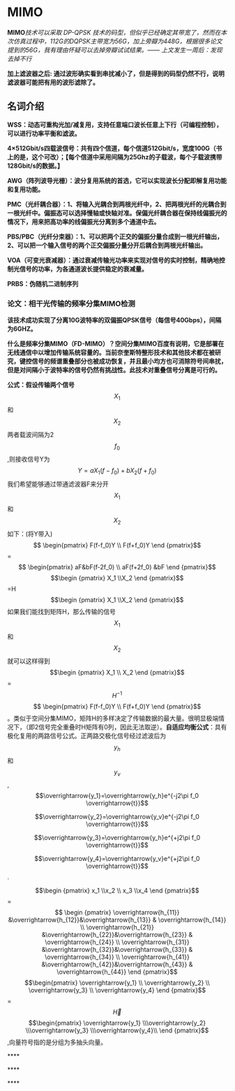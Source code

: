 # MIMO

**MIMO**_技术可以采取 DP-QPSK 技术的码型，但似乎已经确定其带宽了，然而在本次仿真过程中，112G的DQPSK主带宽为56G，加上旁瓣为448G，根据很多论文提到的56G，我有理由怀疑可以去掉旁瓣试试结果。—— 上文发生一周后：发现去掉不行_

**加上滤波器之后: 通过波形确实看到串扰减小了，但是得到的码型仍然不行，说明滤波器可能把有用的波形滤除了。**

## **名词介绍**

**WSS：动态可重构光加/减复用，支持任意端口波长任意上下行（可编程控制），可以进行功率平衡和滤波。**

**4×512Gbit/s四载波信号：共有四个信道，每个信道512Gbit/s，宽度100G（书上的是，这个可改）；【每个信道中采用间隔为25Ghz的子载波，每个子载波携带128Gbit/s的数据。】**

**AWG（阵列波导光栅）：波分复用系统的首选，它可以实现波长分配即解复用功能和复用功能。**

**PMC（光纤耦合器）：1、将输入光耦合到两根光纤中，2、把两根光纤的光耦合到一根光纤中。偏振态可以选择慢轴或快轴对准。保偏光纤耦合器在保持线偏振光的情况下，用来把高功率的线偏振光分离到多个通道中去。**

**PBS/PBC（光纤分束器）：1、可以把两个正交的偏振分量合成到一根光纤输出，2、可以把一个输入信号的两个正交偏振分量分开后耦合到两根光纤输出。**

**VOA（可变光衰减器）：通过衰减传输光功率来实现对信号的实时控制，精确地控制光信号的功率，为各通道波长提供稳定的衰减量。**

**PRBS：伪随机二进制序列**

### **论文：相干光传输的频率分集MIMO检测**

**该技术成功实现了分离10G波特率的双偏振QPSK信号（每信号40Gbps），间隔为6GHZ。**

**什么是频率分集MIMO（FD-MIMO）？空间分集MIMO百度有说明，它是部署在无线通信中以增加传输系统容量的。当前奈奎斯特整形技术和其他技术都在被研究，键控信号的频谱重叠部分也被成功恢复，并且最小均方也可消除符号间串扰，但是对间隔小于波特率的信号仍然有挑战性。此技术对重叠信号分离是可行的。**

**公式：假设传输两个信号**$$X_1$$和$$X_2$$两者载波间隔为2$$f_0$$,则接收信号Y为$$Y=aX_1(f-f_0)+bX_2(f+f_0)$$我们希望能够通过带通滤波器F来分开$$X_1$$和$$X_2$$如下：\(将Y带入\)$$ \begin{pmatrix} F(f-f_0)Y \\ F(f+f_0)Y \end {pmatrix}$$=$$ \begin{pmatrix} aF&bF(f-2f_0) \\ aF(f+2f_0) &bF \end {pmatrix}$$$$\begin {pmatrix} X_1 \\X_2 \end {pmatrix}$$=H$$\begin {pmatrix} X_1 \\X_2 \end {pmatrix}$$如果我们能找到矩阵H，那么传输的信号$$X_1$$和$$X_2$$就可以这样得到$$\begin {pmatrix} X_1 \\ X_2 \end {pmatrix}$$=$$H^{-1}$$$$ \begin{pmatrix} F(f-f_0)Y \\ F(f+f_0)Y \end {pmatrix}$$。类似于空间分集MIMO，矩阵H的多样决定了传输数据的最大量。很明显极端情况下，（即2信号完全重叠时H矩阵有0列，因此无法取逆）。**自适应均衡公式**：具有极化复用的两路信号公式。正两路交极化信号经过滤波后为$$y_h$$和$$y_v$$,$$\overrightarrow{y_1}=\overrightarrow{y_h}e^{-j2\pi f_0 \overrightarrow{t}}$$

$$\overrightarrow{y_2}=\overrightarrow{y_v}e^{-j2\pi f_0 \overrightarrow{t}}$$

$$\overrightarrow{y_3}=\overrightarrow{y_h}e^{+j2\pi f_0 \overrightarrow{t}}$$

$$\overrightarrow{y_4}=\overrightarrow{y_v}e^{+j2\pi f_0 \overrightarrow{t}}$$.

$$\begin {pmatrix} x_1 \\x_2 \\ x_3 \\x_4 \end {pmatrix}$$=$$ \begin {pmatrix} \overrightarrow{h_{11}} &\overrightarrow{h_{12}}&\overrightarrow{h_{13}} & \overrightarrow{h_{14}} \\ \overrightarrow{h_{21}} &\overrightarrow{h_{22}}&\overrightarrow{h_{23}} & \overrightarrow{h_{24}} \\  \overrightarrow{h_{31}} &\overrightarrow{h_{32}}&\overrightarrow{h_{33}} & \overrightarrow{h_{34}} \\  \overrightarrow{h_{41}} &\overrightarrow{h_{42}}&\overrightarrow{h_{43}} & \overrightarrow{h_{44}}   \end {pmatrix}$$$$\begin{pmatrix} \overrightarrow{y_1} \\  \overrightarrow{y_2} \\  \overrightarrow{y_3} \\  \overrightarrow{y_4}  \end {pmatrix}$$=$$\overrightarrow H$$$$\begin{pmatrix} \overrightarrow{y_1}  \\\overrightarrow{y_2}  \\\overrightarrow{y_3}  \\\overrightarrow{y_4}\\ \end {pmatrix}$$,向量符号指的是分组为多抽头向量。

\*\*\*\*

\*\*\*\*

\*\*\*\*

